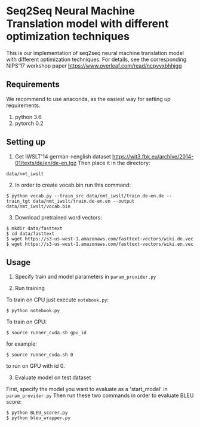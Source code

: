 <h1>Seq2Seq Neural Machine Translation model with different optimization techniques</h1>

This is our implementation of seq2seq neural machine translation model with different optimization techniques. For details, see the corresponding NIPS'17 workshop paper https://www.overleaf.com/read/ncpvyxbhhjgq

<h2> Requirements </h2>
We recommend to use anaconda, as the easiest way for setting up requirements.

1) python 3.6
2) pytorch 0.2

<h2>Setting up</h2>

1) Get IWSLT'14 german->english dataset https://wit3.fbk.eu/archive/2014-01/texts/de/en/de-en.tgz
Then place it in the directory:
```
data/nmt_iwslt
```


2) In order to create vocab.bin run this command:
```shell
$ python vocab.py --train_src data/nmt_iwslt/train.de-en.de --train_tgt data/nmt_iwslt/train.de-en.en --output data/nmt_iwslt/vocab.bin
```


3) Download pretrained word vectors:
```shell
$ mkdir data/fasttext
$ cd data/fasttext
$ wget https://s3-us-west-1.amazonaws.com/fasttext-vectors/wiki.de.vec
$ wget https://s3-us-west-1.amazonaws.com/fasttext-vectors/wiki.en.vec
```


<h2> Usage </h2>

1) Specify train and model parameters in ```param_provider.py```

2) Run training

To train on CPU just execute ```notebook.py```:
```shell
$ python notebook.py
```

To train on GPU:
```shell
$ source runner_cuda.sh gpu_id
```

for example:
```shell
$ source runner_cuda.sh 0
```

to run on GPU with id 0.

3) Evaluate model on test dataset

First, specify the model you want to evaluate as a 'start_model' in ```param_provider.py```
Then run these two commands in order to evaluate BLEU score:
```shell
$ python BLEU_scorer.py
$ python bleu_wrapper.py
```
